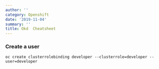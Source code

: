 ```yaml
---
author: ''
category: Openshift
date: '2019-11-04'
summary: ''
title: Okd  Cheatsheet
---
```

### Create a user

    oc create clusterrolebinding developer --clusterrole=developer --user=developer

